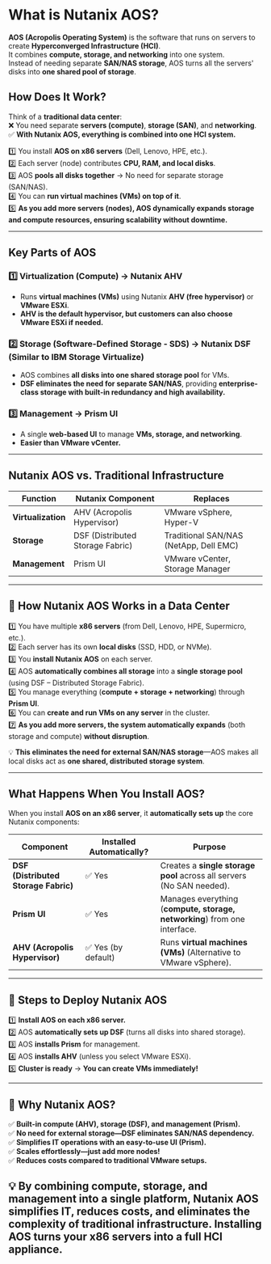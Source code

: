 # What is Nutanix AOS?

**AOS (Acropolis Operating System)** is the software that runs on servers to create **Hyperconverged Infrastructure (HCI)**.  
It combines **compute, storage, and networking** into one system.  
Instead of needing separate **SAN/NAS storage**, AOS turns all the servers' disks into **one shared pool of storage**.

## How Does It Work?
Think of a **traditional data center**:  
❌ You need separate **servers (compute)**, **storage (SAN)**, and **networking**.  
✅ **With Nutanix AOS, everything is combined into one HCI system.**

1️⃣ You install **AOS on x86 servers** (Dell, Lenovo, HPE, etc.).  
2️⃣ Each server (node) contributes **CPU, RAM, and local disks**.  
3️⃣ AOS **pools all disks together** → No need for separate storage (SAN/NAS).  
4️⃣ You can **run virtual machines (VMs) on top of it**.  
5️⃣ **As you add more servers (nodes), AOS dynamically expands storage and compute resources, ensuring scalability without downtime.**

---

## Key Parts of AOS

### 1️⃣ Virtualization (Compute) → **Nutanix AHV**
- Runs **virtual machines (VMs)** using Nutanix **AHV (free hypervisor)** or **VMware ESXi**.  
- **AHV is the default hypervisor, but customers can also choose VMware ESXi if needed.**  

### 2️⃣ Storage (Software-Defined Storage - SDS) → **Nutanix DSF** (Similar to IBM Storage Virtualize)
- AOS combines **all disks into one shared storage pool** for VMs.  
- **DSF eliminates the need for separate SAN/NAS**, providing **enterprise-class storage with built-in redundancy and high availability.**  

### 3️⃣ Management → **Prism UI**
- A single **web-based UI** to manage **VMs, storage, and networking**.  
- **Easier than VMware vCenter.**  

---

## Nutanix AOS vs. Traditional Infrastructure

| **Function**     | **Nutanix Component**           | **Replaces**                  |
|----------------|----------------------------------|--------------------------------|
| **Virtualization**  | AHV (Acropolis Hypervisor)       | VMware vSphere, Hyper-V        |
| **Storage**        | DSF (Distributed Storage Fabric) | Traditional SAN/NAS (NetApp, Dell EMC) |
| **Management**     | Prism UI                         | VMware vCenter, Storage Manager |

---

## 🔹 How Nutanix AOS Works in a Data Center
1️⃣ You have multiple **x86 servers** (from Dell, Lenovo, HPE, Supermicro, etc.).  
2️⃣ Each server has its own **local disks** (SSD, HDD, or NVMe).  
3️⃣ You **install Nutanix AOS** on each server.  
4️⃣ AOS **automatically combines all storage** into a **single storage pool** (using DSF – Distributed Storage Fabric).  
5️⃣ You manage everything (**compute + storage + networking**) through **Prism UI**.  
6️⃣ You can **create and run VMs on any server** in the cluster.  
7️⃣ **As you add more servers, the system automatically expands** (both storage and compute) **without disruption**.  

💡 **This eliminates the need for external SAN/NAS storage**—AOS makes all local disks act as **one shared, distributed storage system**.

---

## What Happens When You Install AOS?
When you install **AOS on an x86 server**, it **automatically sets up** the core Nutanix components:

| **Component**                     | **Installed Automatically?** | **Purpose** |
|----------------------------------|-------------------------|-----------------------------------------------|
| **DSF (Distributed Storage Fabric)**  | ✅ Yes                   | Creates a **single storage pool** across all servers (No SAN needed). |
| **Prism UI**                          | ✅ Yes                   | Manages everything (**compute, storage, networking**) from one interface. |
| **AHV (Acropolis Hypervisor)**        | ✅ Yes (by default)      | Runs **virtual machines (VMs)** (Alternative to VMware vSphere). |

---

## 🚀 Steps to Deploy Nutanix AOS
1️⃣ **Install AOS on each x86 server.**  
2️⃣ AOS **automatically sets up DSF** (turns all disks into shared storage).  
3️⃣ AOS **installs Prism** for management.  
4️⃣ AOS **installs AHV** (unless you select VMware ESXi).  
5️⃣ **Cluster is ready** → **You can create VMs immediately!**  

---

## 🔹 Why Nutanix AOS?
✅ **Built-in compute (AHV), storage (DSF), and management (Prism).**  
✅ **No need for external storage—DSF eliminates SAN/NAS dependency.**  
✅ **Simplifies IT operations with an easy-to-use UI (Prism).**  
✅ **Scales effortlessly—just add more nodes!**  
✅ **Reduces costs compared to traditional VMware setups.**  

💡 **By combining compute, storage, and management into a single platform, Nutanix AOS simplifies IT, reduces costs, and eliminates the complexity of traditional infrastructure.**
    **Installing AOS turns your x86 servers into a full HCI appliance.**
---
